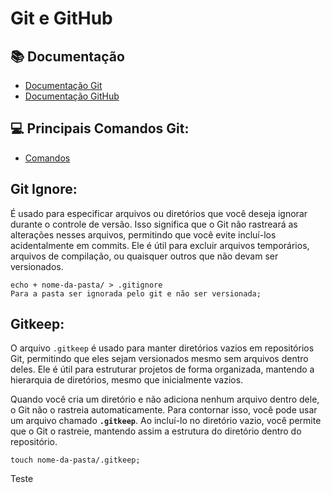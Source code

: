
# Git e GitHub

## 📚 Documentação
- [Documentação Git](https://git-scm.com/docs/git/pt_BR)
- [Documentação GitHub](https://docs.github.com/pt)


## 💻 Principais Comandos Git:
- [Comandos](https://gist.github.com/leocomelli/2545add34e4fec21ec16)

## Git Ignore:
É usado para especificar arquivos ou diretórios que você deseja ignorar durante o controle de versão. Isso significa que o Git não rastreará as alterações nesses arquivos, permitindo que você evite incluí-los acidentalmente em commits. Ele é útil para excluir arquivos temporários, arquivos de compilação, ou quaisquer outros que não devam ser versionados.

```
echo + nome-da-pasta/ > .gitignore
Para a pasta ser ignorada pelo git e não ser versionada;
```

## Gitkeep:
O arquivo `.gitkeep` é usado para manter diretórios vazios em repositórios Git, permitindo que eles sejam versionados mesmo sem arquivos dentro deles. Ele é útil para estruturar projetos de forma organizada, mantendo a hierarquia de diretórios, mesmo que inicialmente vazios. 

Quando você cria um diretório e não adiciona nenhum arquivo dentro dele, o Git não o rastreia automaticamente. Para contornar isso, você pode usar um arquivo chamado **`.gitkeep`**. Ao incluí-lo no diretório vazio, você permite que o Git o rastreie, mantendo assim a estrutura do diretório dentro do repositório.

```
touch nome-da-pasta/.gitkeep;
```

Teste